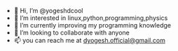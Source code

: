 - 👋 Hi, I’m @yogeshdcool
- 👀 I’m interested in linux,python,programming,physics
- 🌱 I’m currently improving my programming knowledge
- 💞️ I’m looking to collaborate with anyone
- 📫 you can reach me at dyogesh.official@gmail.com
